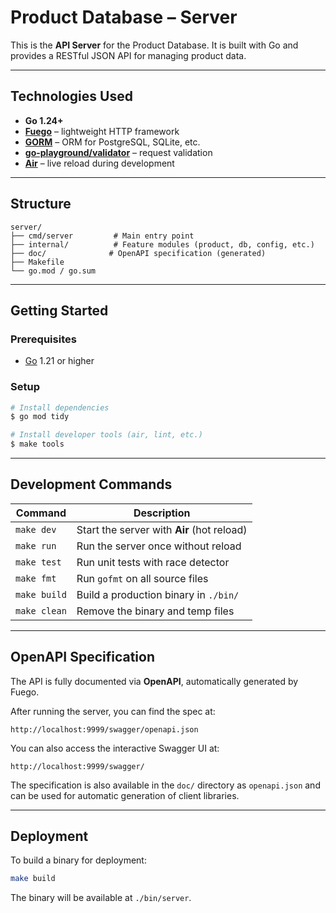 # Product Database – Server

This is the **API Server** for the Product Database. It is built with Go and provides a RESTful JSON API for managing product data.

---

## Technologies Used

- **Go 1.24+**
- [**Fuego**](https://github.com/go-fuego/fuego) – lightweight HTTP framework
- [**GORM**](https://gorm.io/) – ORM for PostgreSQL, SQLite, etc.
- [**go-playground/validator**](https://github.com/go-playground/validator) – request validation
- [**Air**](https://github.com/cosmtrek/air) – live reload during development

---

## Structure

```
server/
├── cmd/server         # Main entry point
├── internal/          # Feature modules (product, db, config, etc.)
├── doc/              # OpenAPI specification (generated)
├── Makefile
└── go.mod / go.sum
```

---

## Getting Started

### Prerequisites

- [Go](https://golang.org/dl/) 1.21 or higher

### Setup

```sh
# Install dependencies
$ go mod tidy

# Install developer tools (air, lint, etc.)
$ make tools
```

---

## Development Commands

| Command      | Description                                |
| ------------ | ------------------------------------------ |
| `make dev`   | Start the server with **Air** (hot reload) |
| `make run`   | Run the server once without reload         |
| `make test`  | Run unit tests with race detector          |
| `make fmt`   | Run `gofmt` on all source files            |
| `make build` | Build a production binary in `./bin/`      |
| `make clean` | Remove the binary and temp files           |

---

## OpenAPI Specification

The API is fully documented via **OpenAPI**, automatically generated by Fuego.

After running the server, you can find the spec at:

```
http://localhost:9999/swagger/openapi.json
```

You can also access the interactive Swagger UI at:

```
http://localhost:9999/swagger/
```

The specification is also available in the `doc/` directory as `openapi.json` and can be used for automatic generation of client libraries.

---

## Deployment

To build a binary for deployment:

```sh
make build
```

The binary will be available at `./bin/server`.
